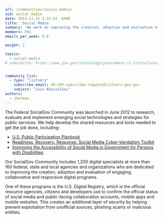 ```yaml
---
url: /communities/social-media/
uid: social-media
date: 2013-11-21 3:32:54 -0400
title: 'Social Media'
summary: 'We work on improving the creation, adoption and evaluation of social engagement in government.'
members: 991
emails_per_week: 9.0

weight: 2

topics:
  - social-media
# redirectto: https://www.gsa.gov/technology/government-it-initiatives/emerging-citizen-technology/social-technology-socialgov


community_list:
  - type: "listserv"
    subscribe_email: SM-COP-subscribe-request@listserv.gsa.gov
    subject: "Join #SocialGov"
authors:
  - jherman
---
```


The Federal SocialGov Community was launched in June 2012 to research, evaluate and implement emerging social technologies and strategies for public services. We help develop the shared resources and tools needed to get the job done, including:

- [U.S. Public Participation Playbook](https://participation.usa.gov/)
- [Readiness, Recovery, Response: Social Media Cyber-Vandalism Toolkit](https://digital.gov/resources/readiness-recovery-response-social-media-cyber-vandalism-toolkit/)
- [Improving the Accessibility of Social Media in Government for Persons with Disabilities](https://digital.gov/resources/improving-the-accessibility-of-social-media-in-government/)

Our SocialGov Community includes 1,200 digital specialists at more than 160 federal, state and local agencies and organizations who are dedicated to improving the creation, adoption and evaluation of engaging, collaborative and responsive digital programs.

One of these programs is the U.S. Digital Registry, which is the official resource agencies, citizens and developers use to confirm the official status of social media and public-facing collaboration accounts, mobile apps and mobile websites. This creates an additional layer of security by helping prevent exploitation from unofficial sources, phishing scams or malicious entities.
